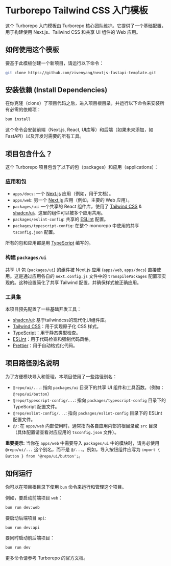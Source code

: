 # Turborepo Tailwind CSS 入门模板

这个 Turborepo 入门模板由 Turborepo 核心团队维护。它提供了一个基础配置，用于构建使用 Next.js、Tailwind CSS 和共享 UI 组件的 Web 应用。

## 如何使用这个模板

要基于此模板创建一个新项目，请运行以下命令：

```sh
git clone https://github.com/zivenyang/nextjs-fastapi-template.git
```

## 安装依赖 (Install Dependencies)

在你克隆（clone）了项目代码之后，进入项目根目录，并运行以下命令来安装所有必需的依赖项：

```sh
bun install
```

这个命令会安装前端（Next.js, React, UI库等）和后端（如果未来添加，如FastAPI）以及开发时需要的所有工具。

## 项目包含什么？

这个 Turborepo 项目包含了以下的包（packages）和应用（applications）：

### 应用和包

- `apps/docs`: 一个 [Next.js](https://nextjs.org/) 应用（例如，用于文档）。
- `apps/web`: 另一个 [Next.js](https://nextjs.org/) 应用（例如，主要的 Web 应用）。
- `packages/ui`: 一个共享的 React 组件库，使用了 [Tailwind CSS](https://tailwindcss.com/) & [shadcn/ui](https://ui.shadcn.com/)。这里的组件可以被多个应用共用。
- `packages/eslint-config`: 共享的 [ESLint](https://eslint.org/) 配置。
- `packages/typescript-config`: 在整个 monorepo 中使用的共享 `tsconfig.json` 配置。

所有的包和应用都是用 [TypeScript](https://www.typescriptlang.org/) 编写的。

### 构建 `packages/ui`

共享 UI 包 (`packages/ui`) 的组件被 Next.js 应用 (`apps/web`, `apps/docs`) 直接使用。这是通过应用各自的 `next.config.js` 文件中的 `transpilePackages` 配置项实现的。这种设置简化了共享 Tailwind 配置，并确保样式被正确应用。

### 工具集

本项目预先配置了一些基础开发工具：

- [shadcn/ui](https://ui.shadcn.com/): 基于tailwindcss的现代化UI组件库。
- [Tailwind CSS](https://tailwindcss.com/)：用于实现原子化 CSS 样式。
- [TypeScript](https://www.typescriptlang.org/)：用于静态类型检查。
- [ESLint](https://eslint.org/)：用于代码检查和强制代码风格。
- [Prettier](https://prettier.io)：用于自动格式化代码。

## 项目路径别名说明

为了方便模块导入和管理，本项目使用了一些路径别名：

- `@repo/ui/...`: 指向 `packages/ui` 目录下的共享 UI 组件和工具函数。（例如：`@repo/ui/button`）
- `@repo/typescript-config/...`: 指向 `packages/typescript-config` 目录下的 TypeScript 配置文件。
- `@repo/eslint-config/...`: 指向 `packages/eslint-config` 目录下的 ESLint 配置文件。
- `@/`: 在 `apps/web` 内部使用时，通常指向各自应用内部的根目录或 `src` 目录（具体配置请查看对应应用的 `tsconfig.json` 文件）。

**重要提示:** 当你在 `apps/web` 中需要导入 `packages/ui` 中的模块时，请务必使用 `@repo/ui/...` 这个别名，而不是 `@/...`。例如，导入按钮组件应写为 `import { Button } from '@repo/ui/button';`。

## 如何运行

你可以在项目根目录下使用 `bun` 命令来运行和管理这个项目。

例如，要启动前端项目 `web`：

```sh
bun run dev:web
```

要启动后端项目 `api`:

```sh
bun run dev:api
```

要同时启动前后端项目：

```sh
bun run dev
```

更多命令请参考 Turborepo 的官方文档。

